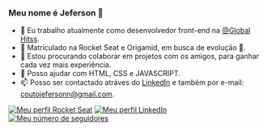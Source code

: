 ### Meu nome é Jeferson 👋

- 🔭 Eu trabalho atualmente como desenvolvedor front-end na [@Global Hitss](https://www.linkedin.com/company/global-hitss/mycompany/).
- 🌱 Matriculado na Rocket Seat e Origamid, em busca de evolução 🚀.
- 👯 Estou procurando colaborar em projetos com os amigos, para ganhar cada vez mais experiência.
- 💬 Posso ajudar com HTML, CSS e JAVASCRIPT.
- 📫 Posso ser contactado atráves do [LinkedIn](https://www.linkedin.com/in/jeferson-couto-27b5381a0/) e também por e-mail: coutojefersonn@gmail.com.

[![Meu perfil Rocket Seat](https://img.shields.io/badge/coutojeferson-Rocket%20Seat-blue)](https://app.rocketseat.com.br/dashboard)
[![Meu perfil LinkedIn](https://img.shields.io/badge/-LinkedIn-0D0D0D?style=flat&labelColor=0D0D0D&logo=Linkedin&Color=white)](https://www.linkedin.com/in/jeferson-couto-27b5381a0/)
[![Meu número de seguidores](https://img.shields.io/github/followers/coutojeferson?style=flat&labelColor=0D0D0D&logo=Github&Color=white)](https://github.com/coutojeferson/coutojeferson)

